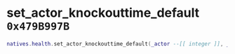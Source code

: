 # set_actor_knockouttime_default `0x479B997B`

```lua
natives.health.set_actor_knockouttime_default(_actor --[[ integer ]], _time --[[ number ]])
```